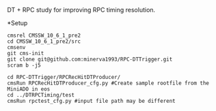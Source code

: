 DT + RPC study for improving RPC timing resolution.

*Setup
```{.Bash}
cmsrel CMSSW_10_6_1_pre2
cd CMSSW_10_6_1_pre2/src
cmsenv
git cms-init
git clone git@github.com:minerva1993/RPC-DTTrigger.git
scram b -j5

cd RPC-DTTrigger/RPCRecHitDTProducer/
cmsRun RPCRecHitDTProducer_cfg.py #Create sample rootfile from the MiniADO in eos
cd ../DTRPCTiming/test
cmsRun rpctest_cfg.py #input file path may be different
```
